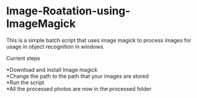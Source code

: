 # Image-Roatation-using-ImageMagick
This is a simple batch script that uses image magick to process images for usage in object recognition in windows. 
  
Current steps  
  
*Download and install Image magick  
*Change the path to the path that your images are stored  
*Run the script    
*All the processed photos are now in the processed folder  
